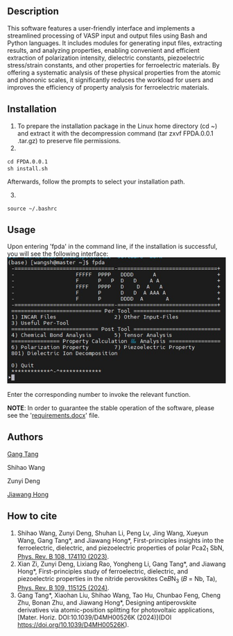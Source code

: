 ## Description
This software features a user-friendly interface and implements a streamlined processing of VASP input and output files using Bash and Python languages. It includes modules for generating input files, extracting results, and analyzing properties, enabling convenient and efficient extraction of polarization intensity, dielectric constants, piezoelectric stress/strain constants, and other properties for ferroelectric materials. By offering a systematic analysis of these physical properties from the atomic and phononic scales, it significantly reduces the workload for users and improves the efficiency of property analysis for ferroelectric materials.

## Installation
1. To prepare the installation package in the Linux home directory (cd ~) and extract it with the decompression command (tar zxvf FPDA.0.0.1 .tar.gz) to preserve file permissions.
2. 
```
cd FPDA.0.0.1 
sh install.sh
```
Afterwards, follow the prompts to select your installation path.

3. 
```
source ~/.bashrc
```

## Usage
Upon entering 'fpda' in the command line, if the installation is successful, you will see the following interface:
![image](./running-result.jpg)

Enter the corresponding number to invoke the relevant function.

**NOTE**: In order to guarantee the stable operation of the software, please see the '[requirements.docx](./requirements.docx)' file.


## Authors
[Gang Tang](https://github.com/obaica)

Shihao Wang

Zunyi Deng

[Jiawang Hong](https://sae.bit.edu.cn/szdw20/szml/lxcx20/zgjzcapypx_3/b187464.htm)

## How to cite
1. Shihao Wang, Zunyi Deng, Shuhan Li, Peng Lv, Jing Wang, Xueyun Wang, Gang Tang*, and Jiawang Hong*, First-principles insights into the ferroelectric, dielectric, and piezoelectric properties of polar Pca2<sub>1</sub> SbN, [Phys. Rev. B 108, 174110 (2023)](https://doi.org/10.1103/PhysRevB.108.174110).
2. Xian Zi, Zunyi Deng, Lixiang Rao, Yongheng Li, Gang Tang*, and Jiawang Hong*, First-principles study of ferroelectric, dielectric, and piezoelectric properties in the nitride perovskites Ce⁢𝐵⁢N<sub>3</sub> (𝐵 = Nb, Ta), [Phys. Rev. B 109, 115125 (2024)](https://doi.org/10.1103/PhysRevB.109.115125).
3. Gang Tang*, Xiaohan Liu, Shihao Wang, Tao Hu, Chunbao Feng, Cheng Zhu, Bonan Zhu, and Jiawang Hong*, Designing antiperovskite derivatives via atomic-position splitting for photovoltaic applications, [Mater. Horiz. DOI:10.1039/D4MH00526K (2024)](DOI	https://doi.org/10.1039/D4MH00526K).
